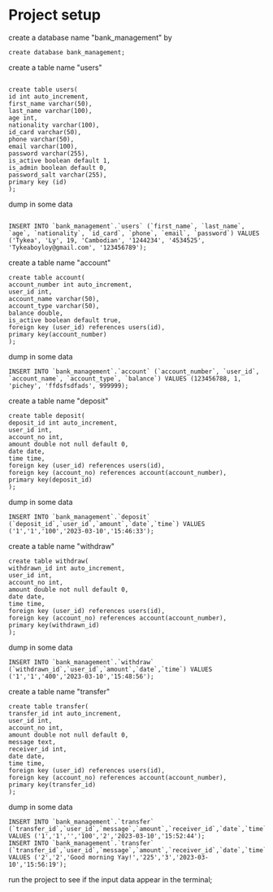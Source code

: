 
# Project setup

create a database name "bank_management" by

```mysql
create database bank_management;
```

create a table name "users"

```mysql

create table users(
id int auto_increment,
first_name varchar(50),
last_name varchar(100),
age int,
nationality varchar(100),
id_card varchar(50),
phone varchar(50),
email varchar(100),
password varchar(255),
is_active boolean default 1,
is_admin boolean default 0,
password_salt varchar(255),
primary key (id)
);

```

dump in some data

```mysql

INSERT INTO `bank_management`.`users` (`first_name`, `last_name`, `age`, `nationality`, `id_card`, `phone`, `email`, `password`) VALUES ('Tykea', 'Ly', 19, 'Cambodian', '1244234', '4534525', 'Tykeaboyloy@gmail.com', '123456789');

```

create a table name "account"

```mysql
create table account(
account_number int auto_increment,
user_id int,
account_name varchar(50),
account_type varchar(50),
balance double,
is_active boolean default true,
foreign key (user_id) references users(id),
primary key(account_number)
);
```

dump in some data

```mysql
INSERT INTO `bank_management`.`account` (`account_number`, `user_id`, `account_name`, `account_type`, `balance`) VALUES (123456788, 1, 'pichey', 'ffdsfsdfads', 999999);
```

create a table name "deposit"

```mysql
create table deposit(
deposit_id int auto_increment,
user_id int,
account_no int,
amount double not null default 0,
date date,
time time,
foreign key (user_id) references users(id),
foreign key (account_no) references account(account_number),
primary key(deposit_id)
);
```

dump in some data

```mysql
INSERT INTO `bank_management`.`deposit` (`deposit_id`,`user_id`,`amount`,`date`,`time`) VALUES ('1','1','100','2023-03-10','15:46:33');
```

create a table name "withdraw"

```mysql
create table withdraw(
withdrawn_id int auto_increment,
user_id int,
account_no int,
amount double not null default 0,
date date,
time time,
foreign key (user_id) references users(id),
foreign key (account_no) references account(account_number),
primary key(withdrawn_id)
);
```

dump in some data

```mysql
INSERT INTO `bank_management`.`withdraw` (`withdrawn_id`,`user_id`,`amount`,`date`,`time`) VALUES ('1','1','400','2023-03-10','15:48:56');
```

create a table name "transfer"

```mysql
create table transfer(
transfer_id int auto_increment,
user_id int,
account_no int,
amount double not null default 0,
message text,
receiver_id int,
date date,
time time,
foreign key (user_id) references users(id),
foreign key (account_no) references account(account_number),
primary key(transfer_id)
);
```

dump in some data

```mysql
INSERT INTO `bank_management`.`transfer` (`transfer_id`,`user_id`,`message`,`amount`,`receiver_id`,`date`,`time`) VALUES ('1','1','','100','2','2023-03-10','15:52:44');
INSERT INTO `bank_management`.`transfer` (`transfer_id`,`user_id`,`message`,`amount`,`receiver_id`,`date`,`time`) VALUES ('2','2','Good morning Yay!','225','3','2023-03-10','15:56:19');
```

run the project to see if the input data appear in the terminal;
